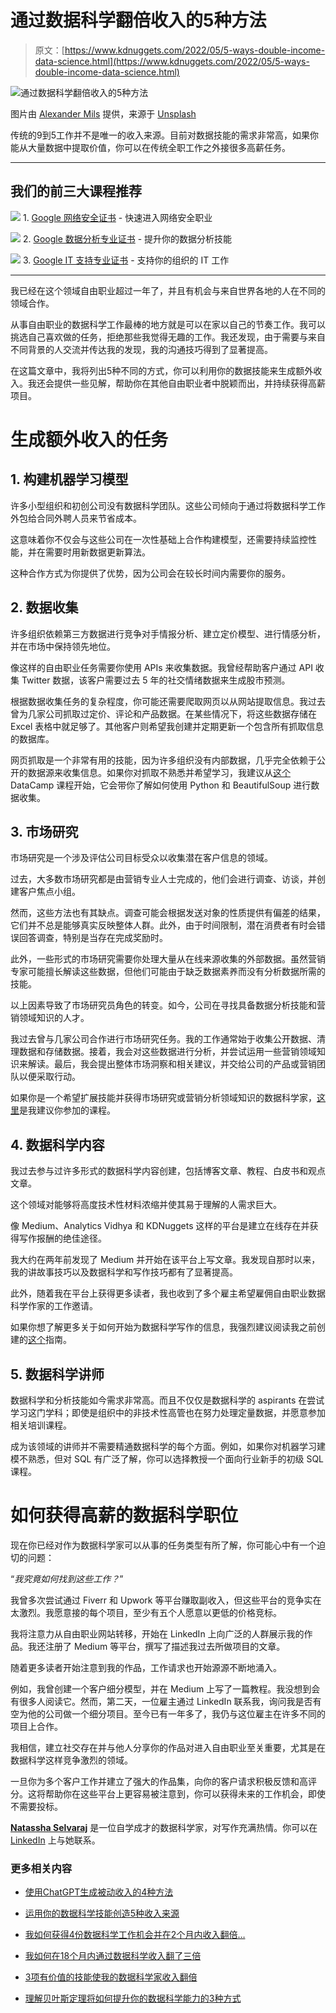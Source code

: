 # 通过数据科学翻倍收入的5种方法

> 原文：[https://www.kdnuggets.com/2022/05/5-ways-double-income-data-science.html](https://www.kdnuggets.com/2022/05/5-ways-double-income-data-science.html)

![通过数据科学翻倍收入的5种方法](../Images/2b7029d1571f16c8abfeb77408e4c797.png)

图片由 [Alexander Mils](https://unsplash.com/@alexandermils?utm_source=unsplash&utm_medium=referral&utm_content=creditCopyText) 提供，来源于 [Unsplash](https://unsplash.com/s/photos/income?utm_source=unsplash&utm_medium=referral&utm_content=creditCopyText)

传统的9到5工作并不是唯一的收入来源。目前对数据技能的需求非常高，如果你能从大量数据中提取价值，你可以在传统全职工作之外接很多高薪任务。

* * *

## 我们的前三大课程推荐

![](../Images/0244c01ba9267c002ef39d4907e0b8fb.png) 1\. [Google 网络安全证书](https://www.kdnuggets.com/google-cybersecurity) - 快速进入网络安全职业

![](../Images/e225c49c3c91745821c8c0368bf04711.png) 2\. [Google 数据分析专业证书](https://www.kdnuggets.com/google-data-analytics) - 提升你的数据分析技能

![](../Images/0244c01ba9267c002ef39d4907e0b8fb.png) 3\. [Google IT 支持专业证书](https://www.kdnuggets.com/google-itsupport) - 支持你的组织的 IT 工作

* * *

我已经在这个领域自由职业超过一年了，并且有机会与来自世界各地的人在不同的领域合作。

从事自由职业的数据科学工作最棒的地方就是可以在家以自己的节奏工作。我可以挑选自己喜欢做的任务，拒绝那些我觉得无趣的工作。我还发现，由于需要与来自不同背景的人交流并传达我的发现，我的沟通技巧得到了显著提高。

在这篇文章中，我将列出5种不同的方式，你可以利用你的数据技能来生成额外收入。我还会提供一些见解，帮助你在其他自由职业者中脱颖而出，并持续获得高薪项目。

# 生成额外收入的任务

## 1\. 构建机器学习模型

许多小型组织和初创公司没有数据科学团队。这些公司倾向于通过将数据科学工作外包给合同外聘人员来节省成本。

这意味着你不仅会与这些公司在一次性基础上合作构建模型，还需要持续监控性能，并在需要时用新数据更新算法。

这种合作方式为你提供了优势，因为公司会在较长时间内需要你的服务。

## 2\. 数据收集

许多组织依赖第三方数据进行竞争对手情报分析、建立定价模型、进行情感分析，并在市场中保持领先地位。

像这样的自由职业任务需要你使用 APIs 来收集数据。我曾经帮助客户通过 API 收集 Twitter 数据，该客户需要过去 5 年的社交情绪数据来生成股市预测。

根据数据收集任务的复杂程度，你可能还需要爬取网页以从网站提取信息。我过去曾为几家公司抓取过定价、评论和产品数据。在某些情况下，将这些数据存储在 Excel 表格中就足够了。其他客户则希望我创建并定期更新一个包含所有抓取信息的数据库。

网页抓取是一个非常有用的技能，因为许多组织没有内部数据，几乎完全依赖于公开的数据源来收集信息。如果你对抓取不熟悉并希望学习，我建议从[这个](http://datacamp.pxf.io/ZdzgYz) DataCamp 课程开始，它会带你了解如何使用 Python 和 BeautifulSoup 进行数据收集。

## 3\. 市场研究

市场研究是一个涉及评估公司目标受众以收集潜在客户信息的领域。

过去，大多数市场研究都是由营销专业人士完成的，他们会进行调查、访谈，并创建客户焦点小组。

然而，这些方法也有其缺点。调查可能会根据发送对象的性质提供有偏差的结果，它们并不总是能够真实反映整体人群。此外，由于时间限制，潜在消费者有时会错误回答调查，特别是当存在完成奖励时。

此外，一些形式的市场研究需要你处理大量从在线来源收集的外部数据。虽然营销专家可能擅长解读这些数据，但他们可能由于缺乏数据素养而没有分析数据所需的技能。

以上因素导致了市场研究员角色的转变。如今，公司在寻找具备数据分析技能和营销领域知识的人才。

我过去曾与几家公司合作进行市场研究任务。我的工作通常始于收集公开数据、清理数据和存储数据。接着，我会对这些数据进行分析，并尝试运用一些营销领域知识来解读。最后，我会提出整体市场洞察和相关建议，并交给公司的产品或营销团队以便采取行动。

如果你是一个希望扩展技能并获得市场研究或营销分析领域知识的数据科学家，[这里](http://datacamp.pxf.io/jWJGeb)是我建议你参加的课程。

## 4\. 数据科学内容

我过去参与过许多形式的数据科学内容创建，包括博客文章、教程、白皮书和观点文章。

这个领域对能够将高度技术性材料浓缩并使其易于理解的人需求巨大。

像 Medium、Analytics Vidhya 和 KDNuggets 这样的平台是建立在线存在并获得写作报酬的绝佳途径。

我大约在两年前发现了 Medium 并开始在该平台上写文章。我发现自那时以来，我的讲故事技巧以及数据科学和写作技巧都有了显著提高。

此外，随着我在平台上获得更多读者，我也收到了多个雇主希望雇佣自由职业数据科学作家的工作邀请。

如果你想了解更多关于如何开始为数据科学写作的信息，我强烈建议阅读我之前创建的[这个](https://towardsdatascience.com/how-to-start-writing-for-data-science-12bcd0bb51f)指南。

## 5\. 数据科学讲师

数据科学和分析技能如今需求非常高。而且不仅仅是数据科学的 aspirants 在尝试学习这门学科；即使是组织中的非技术性高管也在努力处理定量数据，并愿意参加相关培训课程。

成为该领域的讲师并不需要精通数据科学的每个方面。例如，如果你对机器学习建模不熟悉，但对 SQL 有广泛了解，你可以选择教授一个面向行业新手的初级 SQL 课程。

# 如何获得高薪的数据科学职位

现在你已经对作为数据科学家可以从事的任务类型有所了解，你可能心中有一个迫切的问题：

“*我究竟如何找到这些工作？*”

我曾多次尝试通过 Fiverr 和 Upwork 等平台赚取副收入，但这些平台的竞争实在太激烈。我愿意接的每个项目，至少有五个人愿意以更低的价格竞标。

我将注意力从自由职业网站转移，开始在 LinkedIn 上向广泛的人群展示我的作品。我还注册了 Medium 等平台，撰写了描述我过去所做项目的文章。

随着更多读者开始注意到我的作品，工作请求也开始源源不断地涌入。

例如，我曾创建一个客户细分模型，并在 Medium 上写了一篇教程。我没想到会有很多人阅读它。然而，第二天，一位雇主通过 LinkedIn 联系我，询问我是否有空为他的公司做一个细分项目。至今已有一年多了，我仍与这位雇主在许多不同的项目上合作。

我相信，建立社交存在并与他人分享你的作品对进入自由职业至关重要，尤其是在数据科学这样竞争激烈的领域。

一旦你为多个客户工作并建立了强大的作品集，向你的客户请求积极反馈和高评分。这将帮助你在这些平台上更容易被注意到，你可以获得未来的工作机会，即使不需要投标。

**[Natassha Selvaraj](https://www.natasshaselvaraj.com/)** 是一位自学成才的数据科学家，对写作充满热情。你可以在 [LinkedIn](https://www.linkedin.com/in/natassha-selvaraj-33430717a/) 上与她联系。

### 更多相关内容

+   [使用ChatGPT生成被动收入的4种方法](https://www.kdnuggets.com/2023/03/4-ways-generate-passive-income-chatgpt.html)

+   [运用你的数据科学技能创造5种收入来源](https://www.kdnuggets.com/2023/03/data-science-skills-create-5-streams-income.html)

+   [我如何获得4份数据科学工作机会并在2个月内收入翻倍…](https://www.kdnuggets.com/2021/01/data-science-offers-doubled-income-2-months.html)

+   [我如何在18个月内通过数据科学收入翻了三倍](https://www.kdnuggets.com/2021/10/tripled-my-income-data-science-18-months.html)

+   [3项有价值的技能使我的数据科学家收入翻倍](https://www.kdnuggets.com/2022/10/3-valuable-skills-doubled-income-data-scientist.html)

+   [理解贝叶斯定理将如何提升你的数据科学能力的3种方式](https://www.kdnuggets.com/2022/06/3-ways-understanding-bayes-theorem-improve-data-science.html)
